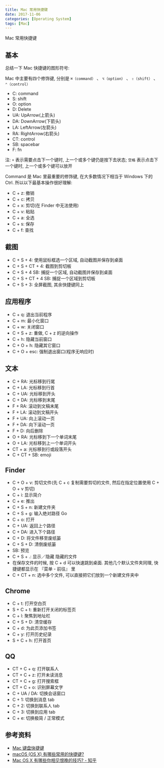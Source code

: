 ```yaml
---
title: Mac 常用快捷键
date: 2017-11-06
categories: [Operating System]
tags: [Mac]
---
```


Mac 常用快捷键

## 基本

总结一下 Mac 快捷键的图形符号:

Mac 中主要有四个修饰键, 分别是 `⌘（command）` 、 `⌥（option）` 、 `⇧（shift）` 、 `⌃（control）`

* C: command
* S: shift
* O: option
* D: Delete
* UA: UpArrow(上箭头)
* DA: DownArrow(下箭头)
* LA: LeftArrow(左箭头)
* RA: RightArrow(右箭头)
* CT: control
* SB: spacebar
* F: fn

注: `+` 表示需要点击下一个键时, 上一个或多个键仍是按下去状态; `空格` 表示点击下一个键时, 上一个或多个键可以放开

Command 是 Mac 里最重要的修饰键, 在大多数情况下相当于 Windows 下的 Ctrl. 所以以下最基本操作很好理解:

* C + z: 撤销
* C + c: 拷贝
* C + x: 剪切(在 Finder 中无法使用)
* C + v: 粘贴
* C + a: 全选
* C + s: 保存
* C + f: 查找

## 截图

* C + S + 4: 使用鼠标框选一个区域, 自动截图并保存到桌面
* C + S + CT + 4: 截图到剪切板
* C + S + 4 SB: 捕捉一个区域, 自动截图并保存到桌面
* C + S + CT + 4 SB: 捕捉一个区域到剪切板
* C + S + 3: 全屏截图, 其余快捷键同上

## 应用程序

* C + q: 退出当前程序
* C + m: 最小化窗口
* C + w: 关闭窗口
* C + S + z: 重做, C + z 的逆向操作
* C + h: 隐藏当前窗口
* C + O + h: 隐藏其它窗口
* C + O + esc: 强制退出窗口(程序无响应时)

## 文本

* C + RA: 光标移到行尾
* C + LA: 光标移到行首
* C + UA: 光标移到开头
* C + DA: 光标移到末尾
* F + RA: 滚动到文稿末尾
* F + LA: 滚动到文稿开头
* F + UA: 向上滚动一页
* F + DA: 向下滚动一页
* F + D: 向后删除
* O + RA: 光标移到下一个单词末尾
* O + LA: 光标移到上一个单词开头
* CT + a: 光标移到行或段落开头
* C + CT + SB: emoji

## Finder

* C + O + v: 剪切文件(先 C + c 复制需要剪切的文件, 然后在指定位置使用 C + O + v 剪切)
* C + i: 显示简介
* C + e: 推出
* C + S + n: 新建文件夹
* C + S + g: 输入绝对路径 Go
* C + o: 打开
* C + UA: 返回上个路径
* C + DA: 进入下个路径
* C + D: 将文件移至废纸篓
* C + S + D: 清倒废纸篓
* SB: 预览
* C + S + .: 显示／隐藏 隐藏的文件
* 在保存文件的时候, 按 C + d 可以快速跳到桌面. 其他几个默认文件夹同理, 快捷键都显示在 『菜单 - 前往』 里
* C + CT + n: 选中多个文件, 可以直接把它们放到一个新建文件夹中

## Chrome

* C + t: 打开空白页
* S + C + t: 重新打开关闭的标签页
* C + l: 聚焦到地址栏
* C + S + D: 清空缓存
* C + d: 为此页添加书签
* C + y: 打开历史纪录
* S + C + h: 打开首页

## QQ

* CT + C + q: 打开联系人
* CT + C + z: 打开未读消息
* CT + C + g: 打开搜索框
* CT + C + o: 识别屏幕文字
* C + UA / DA: 切换会话窗口
* C + 1: 切换到消息 tab
* C + 2: 切换到联系人 tab
* C + 3: 切换到应用 tab
* C + e: 切换极简 / 正常模式

## 参考资料

* [Mac 键盘快捷键](https://support.apple.com/zh-cn/HT201236)
* [macOS (OS X) 有哪些常用的快捷键?](https://www.zhihu.com/question/20021861)
* [Mac OS X 有哪些你相见恨晚的技巧? - 知乎](https://www.zhihu.com/question/28776013)
